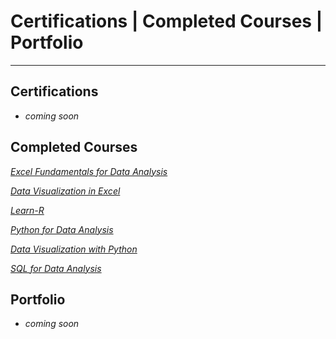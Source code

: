 <h1 style="color=blue;">Certifications | Completed Courses | Portfolio</h1>

---

## Certifications
* _coming soon_

## Completed Courses

_[Excel Fundamentals for Data Analysis](https://github.com/mbhagwan/Excel-Skills-for-Data-Analytics-and-Visualization-Course-1)_

_[Data Visualization in Excel](https://github.com/mbhagwan/Excel-Skills-for-Data-Analytics-and-Visualization-Course-2)_

_[Learn-R](https://github.com/mbhagwan/Learn-R)_

_[Python for Data Analysis](https://github.com/mbhagwan/Python-for-Data-Analysis)_

_[Data Visualization with Python](https://github.com/mbhagwan/Data-Visualization-with-Python)_

_[SQL for Data Analysis](https://github.com/mbhagwan/SQL-for-Data-Analysis)_

## Portfolio
* _coming soon_
